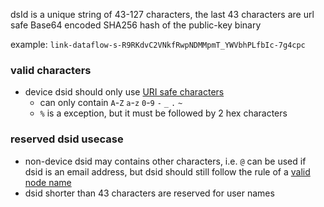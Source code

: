 dsId is a unique string of 43-127 characters, the last 43 characters are url safe Base64 encoded SHA256 hash of the public-key binary

example: `link-dataflow-s-R9RKdvC2VNkfRwpNDMMpmT_YWVbhPLfbIc-7g4cpc`

### valid characters

* device dsid should only use [URI safe characters](https://tools.ietf.org/html/rfc3986)
  * can only contain `A`-`Z` `a`-`z` `0`-`9` `-` `_` `.` `~`
  * `%` is a exception, but it must be followed by 2 hex characters


### reserved dsid usecase

* non-device dsid may contains other characters, i.e. `@` can be used if dsid is an email address, but dsid should still follow the rule of a [valid node name](path.md)
* dsid shorter than 43 characters are reserved for user names
